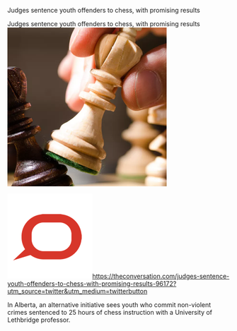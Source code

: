 Judges sentence youth offenders to chess, with promising results

Judges sentence youth offenders to chess, with promising results
![](../_resources/1d5d40e1109c8ac628a2ea3adbb4f997.png)

![](../_resources/a3b7dcf62892279d6a45314ce5fba5f6.png)https://theconversation.com/judges-sentence-youth-offenders-to-chess-with-promising-results-96172?utm_source=twitter&utm_medium=twitterbutton

In Alberta, an alternative initiative sees youth who commit non-violent crimes sentenced to 25 hours of chess instruction with a University of Lethbridge professor.